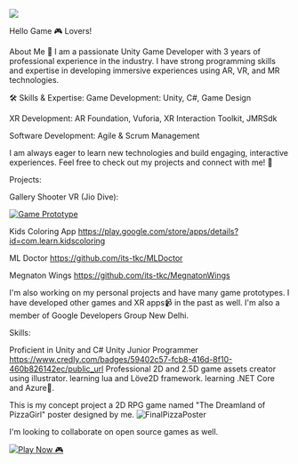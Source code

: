 ![](https://komarev.com/ghpvc/?username=its-tkc)

Hello Game 🎮 Lovers!

About Me 👋
I am a passionate Unity Game Developer with 3 years of professional experience in the industry. I have strong programming skills and expertise in developing immersive experiences using AR, VR, and MR technologies.

🛠️ Skills & Expertise:
Game Development: Unity, C#, Game Design

XR Development: AR Foundation, Vuforia, XR Interaction Toolkit, JMRSdk

Software Development: Agile & Scrum Management

I am always eager to learn new technologies and build engaging, interactive experiences. Feel free to check out my projects and connect with me! 🚀

Projects:

Gallery Shooter VR (Jio Dive):

[![Game Prototype](https://img.youtube.com/vi/Rw0tSqiJovI/0.jpg)](https://www.youtube.com/watch?v=Rw0tSqiJovI)

Kids Coloring App
https://play.google.com/store/apps/details?id=com.learn.kidscoloring

ML Doctor
https://github.com/its-tkc/MLDoctor

Megnaton Wings
https://github.com/its-tkc/MegnatonWings

I'm also working on my personal projects and have many game prototypes.
I have developed other games and XR apps📹 in the past as well.
I'm also a member of Google Developers Group New Delhi.

Skills:

Proficient in Unity and C#
Unity Junior Programmer https://www.credly.com/badges/59402c57-fcb8-416d-8f10-460b826142ec/public_url
Professional 2D and 2.5D game assets creator using illustrator.
learning lua and Löve2D framework.
learning .NET Core and Azure🎲.



This is my concept project a 2D RPG game named "The Dreamland of PizzaGirl"
poster designed by me.
![FinalPizzaPoster](https://user-images.githubusercontent.com/51854903/133062730-4db62829-91ad-4bb3-a5a3-d4491bcb1583.png)

I'm looking to collaborate on open source games as well.

[![Play Now 🎮](https://img.shields.io/badge/Play%20Now%20🎮-blue?style=for-the-badge)](https://its-tkc.github.io/Megnaton-Wings/)

<!--
**its-tkc/its-tkc** is a ✨ _special_ ✨ repository because its `README.md` (this file) appears on your GitHub profile.

Here are some ideas to get you started:

- 🔭 I’m currently working on ...
- 🌱 I’m currently learning ...
- 👯 I’m looking to collaborate on ...
- 🤔 I’m looking for help with ...
- 💬 Ask me about ...
- 📫 How to reach me: ...
- 😄 Pronouns: ...
- ⚡ Fun fact: ...
-->
